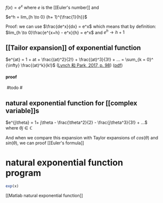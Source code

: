 $f(x) = e^x$ where $e$ is the [[Euler's number]] and

 $e^h = lim_{h \to 0} (h+ 1)^{\frac{1}{h}}$  

Proof: we can use $\frac{de^x}{dx} = e^x$ which means that by definition: $lim_{h \to 0}\frac{e^{x+h} - e^x}{h} = e^x$ and $e^h \to h+1$

## [[Tailor expansion]] of exponential function

$e^{at} = 1 + at + \frac{(at)^2}{2!} + \frac{(at)^3}{3!} + ... = \sum_{k = 0}^ {\infty} \frac{(at)^k}{k!}$
([Lynch 和 Park, 2017, p. 98](zotero://select/library/items/CK6BYIEW)) ([pdf](zotero://open-pdf/library/items/97TQKNC2?page=98&annotation=2BHGVLW2))  

#### proof 

​ #todo #​ 
## natural exponential function for [[complex variable]]s

$e^{j\theta} = 1+ j\theta - \frac{\theta^2}{2} - \frac{j\theta^3}{3!} + ...$ where $\theta j \in \mathbb{C}$

And when we compare this expansion with Taylor expansions of $cos(\theta)$ and $sin(\theta)$, we can proof [[Euler's formula]]

# natural exponential function program

```julia
exp(x) 
```

[[Matlab natural exponential function]]
‍